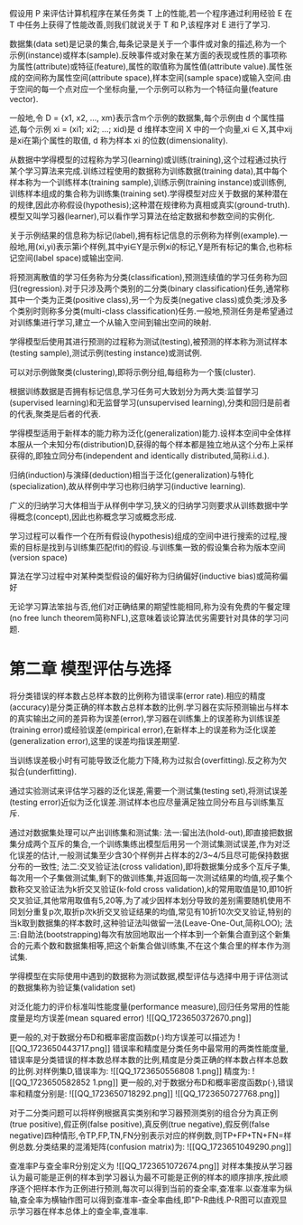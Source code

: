 假设用 P 来评估计算机程序在某任务类 T 上的性能,若一个程序通过利用经验 E 在 T 中任务上获得了性能改善,则我们就说关于 T 和 P,该程序对 E 进行了学习.

数据集(data set)是记录的集合,每条记录是关于一个事件或对象的描述,称为一个示例(instance)或样本(sample).反映事件或对象在某方面的表现或性质的事项称为属性(attribute)或特征(feature),属性的取值称为属性值(attribute value).属性张成的空间称为属性空间(attribute space),样本空间(sample space)或输入空间.由于空间的每一个点对应一个坐标向量,一个示例可以称为一个特征向量(feature vector).

一般地,令 D = {x1, x2, ..., xm}表示含m个示例的数据集,每个示例由 d 个属性描述,每个示例 xi = (xi1; xi2; ...; xid)是 d 维样本空间 X 中的一个向量,xi ∈ X,其中xij是xi在第j个属性的取值, d 称为样本 xi 的位数(dimensionality).

从数据中学得模型的过程称为学习(learning)或训练(training),这个过程通过执行某个学习算法来完成.训练过程使用的数据称为训练数据(training data),其中每个样本称为一个训练样本(training sample),训练示例(training instance)或训练例,训练样本组成的集合称为训练集(training set).学得模型对应关于数据的某种潜在的规律,因此亦称假设(hypothesis);这种潜在规律称为真相或真实(ground-truth).模型又叫学习器(learner),可以看作学习算法在给定数据和参数空间的实例化.

关于示例结果的信息称为标记(label),拥有标记信息的示例称为样例(example).一般地,用(xi,yi)表示第i个样例,其中yi∈Y是示例xi的标记,Y是所有标记的集合,也称标记空间(label space)或输出空间.

将预测离散值的学习任务称为分类(classification),预测连续值的学习任务称为回归(regression).对于只涉及两个类别的二分类(binary classification)任务,通常称其中一个类为正类(positive class),另一个为反类(negative class)或负类;涉及多个类别时则称多分类(multi-class classification)任务.一般地,预测任务是希望通过对训练集进行学习,建立一个从输入空间到输出空间的映射.

学得模型后使用其进行预测的过程称为测试(testing),被预测的样本称为测试样本(testing sample),测试示例(testing instance)或测试例.

可以对示例做聚类(clustering),即将示例分组,每组称为一个簇(cluster).

根据训练数据是否拥有标记信息,学习任务可大致划分为两大类:监督学习(supervised learning)和无监督学习(unsupervised learning),分类和回归是前者的代表,聚类是后者的代表.

学得模型适用于新样本的能力称为泛化(generalization)能力.设样本空间中全体样本服从一个未知分布(distribution)D,获得的每个样本都是独立地从这个分布上采样获得的,即独立同分布(independent and identically distributed,简称i.i.d.).

归纳(induction)与演绎(deduction)相当于泛化(generalization)与特化(specialization),故从样例中学习也称归纳学习(inductive learning).

广义的归纳学习大体相当于从样例中学习,狭义的归纳学习则要求从训练数据中学得概念(concept),因此也称概念学习或概念形成.

学习过程可以看作一个在所有假设(hypothesis)组成的空间中进行搜索的过程,搜索的目标是找到与训练集匹配(fit)的假设.与训练集一致的假设集合称为版本空间(version space)

算法在学习过程中对某种类型假设的偏好称为归纳偏好(inductive bias)或简称偏好

无论学习算法笨拙与否,他们对正确结果的期望性能相同,称为没有免费的午餐定理(no free lunch theorem简称NFL),这意味着谈论算法优劣需要针对具体的学习问题.

# 第二章 模型评估与选择

将分类错误的样本数占总样本数的比例称为错误率(error rate).相应的精度(accuracy)是分类正确的样本数占总样本数的比例.学习器在实际预测输出与样本的真实输出之间的差异称为误差(error),学习器在训练集上的误差称为训练误差(training error)或经验误差(empirical error),在新样本上的误差称为泛化误差(generalization error),这里的误差均指误差期望.

当训练误差极小时有可能导致泛化能力下降,称为过拟合(overfitting).反之称为欠拟合(underfitting).

通过实验测试来评估学习器的泛化误差,需要一个测试集(testing set),将测试误差(testing error)近似为泛化误差.测试样本也应尽量满足独立同分布且与训练集互斥.

通过对数据集处理可以产出训练集和测试集:
法一:留出法(hold-out),即直接把数据集分成两个互斥的集合,一个训练集练出模型后用另一个测试集测试误差,作为对泛化误差的估计,一般测试集至少含30个样例并占样本的2/3~4/5且尽可能保持数据分布的一致性;
法二:交叉验证法(cross validation),即将数据集分成多个互斥子集,每次用一个子集做测试集,剩下的做训练集,并返回每一次测试结果的均值,视子集个数称交叉验证法为k折交叉验证(k-fold cross validation),k的常用取值是10,即10折交叉验证,其他常用取值有5,20等,为了减少因样本划分导致的差别需要随机使用不同划分重复p次,取折p次k折交叉验证结果的均值,常见有10折10次交叉验证,特别的当k取到数据集的样本数时,这种验证法叫做留一法(Leave-One-Out,简称LOO);
法三:自助法(bootstrapping)每次有放回地取出一个样本到一个新集合直到这个新集合的元素个数和数据集相等,把这个新集合做训练集,不在这个集合里的样本作为测试集.

学得模型在实际使用中遇到的数据称为测试数据,模型评估与选择中用于评估测试的数据集称为验证集(validation set)

对泛化能力的评价标准叫性能度量(performance measure),回归任务常用的性能度量是均方误差(mean squared error)
![[QQ_1723650372670.png]]

更一般的,对于数据分布D和概率密度函数p(·)均方误差可以描述为
![[QQ_1723650443717.png]]
错误率和精度是分类任务中最常用的两类性能度量,错误率是分类错误的样本数总样本数的比例,精度是分类正确的样本数占样本总数的比例.对样例集D,错误率为:
![[QQ_1723650556808 1.png]]
精度为:
![[QQ_1723650582852 1.png]]
更一般的,对于数据分布D和概率密度函数p(·),错误率和精度分别是:
![[QQ_1723650718292.png]]
![[QQ_1723650727768.png]]

对于二分类问题可以将样例根据真实类别和学习器预测类别的组合分为真正例(true positive),假正例(false positive),真反例(true negative),假反例(false negative)四种情形,令TP,FP,TN,FN分别表示对应的样例数,则TP+FP+TN+FN=样例总数.分类结果的混淆矩阵(confusion matrix)为:
![[QQ_1723651049290.png]]

查准率P与查全率R分别定义为
![[QQ_1723651072674.png]]
对样本集按从学习器认为最可能是正例的样本到学习器认为最不可能是正例的样本的顺序排序,按此顺序逐个把样本作为正例进行预测,每次可以得到当前的查全率,查准率.以查准率为纵轴,查全率为横轴作图可以得到查准率-查全率曲线,即"P-R曲线.P-R图可以直观显示学习器在样本总体上的查全率,查准率.